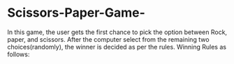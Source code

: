 # Scissors-Paper-Game-
 In this game, the user gets the first chance to pick the option between Rock, paper, and scissors. After the computer select from the remaining two choices(randomly), the winner is decided as per the rules.  Winning Rules as follows:
